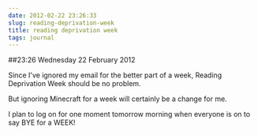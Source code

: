 ```yaml
---
date: 2012-02-22 23:26:33
slug: reading-deprivation-week
title: reading deprivation week
tags: journal
---
```


##23:26 Wednesday 22 February 2012

Since I've ignored my email for the better part of a week, Reading Deprivation Week should be no problem.

 

But ignoring Minecraft for a week will certainly be a change for me.

 

I plan to log on for one moment tomorrow morning when everyone is on to say BYE for a WEEK!
